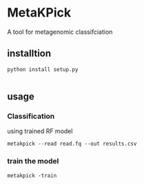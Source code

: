 # MetaKPick



A tool for metagenomic classifciation


## installtion


```
python install setup.py
 
```

## usage


### Classification

using trained RF model


```
metakpick --read read.fq --out results.csv 
```



### train the model

```
metakpick -train
```



